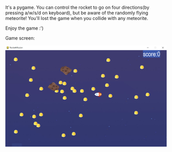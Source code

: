 It's a pygame.
You can control the rocket to go on four directions(by pressing a/w/s/d on keyboard),
but be aware of the randomly flying meteorite!
You'll lost the game when you collide with any meteorite.

Enjoy the game :')

Game screen:

![image](https://github.com/Shen-KuanLing/Rocket-mission/blob/main/%E5%9C%96%E7%89%871.png)
